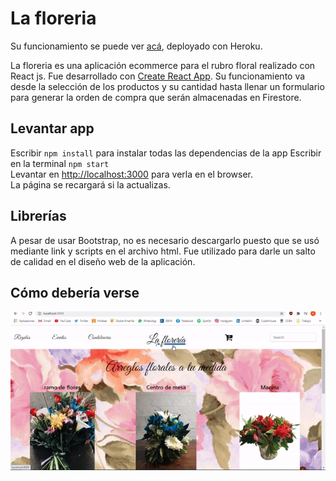 # La floreria

Su funcionamiento se puede ver [acá](https://lafloreriaecommerce.herokuapp.com/), deployado con Heroku. 

La floreria es una aplicación ecommerce para el rubro floral realizado con React js. Fue desarrollado con [Create React App](https://github.com/facebook/create-react-app). Su funcionamiento va desde la selección de los productos y su cantidad hasta llenar un formulario para generar la orden de compra que serán almacenadas en Firestore. 

## Levantar app

Escribir `npm install` para instalar todas las dependencias de la app
Escribir en la terminal  `npm start` <br>
Levantar en [http://localhost:3000](http://localhost:3000/) para verla en el browser. <br>
La página se recargará si la actualizas.

## Librerías

A pesar de usar Bootstrap, no es necesario descargarlo puesto que se usó mediante link y scripts en el archivo html. Fue utilizado para darle un salto de calidad en el diseño web de la aplicación.

## Cómo debería verse

![](proyectoreact.gif)